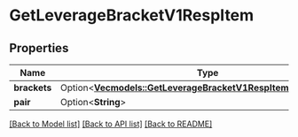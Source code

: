 # GetLeverageBracketV1RespItem

## Properties

Name | Type | Description | Notes
------------ | ------------- | ------------- | -------------
**brackets** | Option<[**Vec<models::GetLeverageBracketV1RespItemBracketsInner>**](GetLeverageBracketV1RespItem_brackets_inner.md)> |  | [optional]
**pair** | Option<**String**> |  | [optional]

[[Back to Model list]](../README.md#documentation-for-models) [[Back to API list]](../README.md#documentation-for-api-endpoints) [[Back to README]](../README.md)


